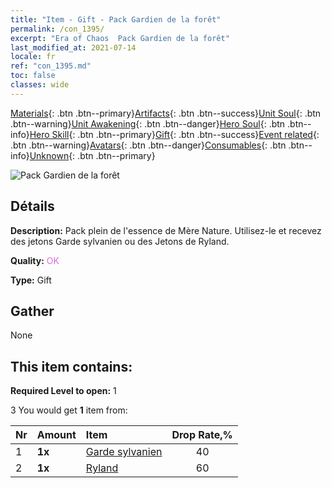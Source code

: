 ```yaml
---
title: "Item - Gift - Pack Gardien de la forêt"
permalink: /con_1395/
excerpt: "Era of Chaos  Pack Gardien de la forêt"
last_modified_at: 2021-07-14
locale: fr
ref: "con_1395.md"
toc: false
classes: wide
---
```

 [Materials](/ItemsFR/){: .btn .btn--primary}[Artifacts](/ItemsFR/Artifacts/){: .btn .btn--success}[Unit Soul](/ItemsFR/UnitSoul/){: .btn .btn--warning}[Unit Awakening](/ItemsFR/UnitAwakening/){: .btn .btn--danger}[Hero Soul](/ItemsFR/HeroSoul/){: .btn .btn--info}[Hero Skill](/ItemsFR/HeroSkill/){: .btn .btn--primary}[Gift](/ItemsFR/Gift/){: .btn .btn--success}[Event related](/ItemsFR/Events/){: .btn .btn--warning}[Avatars](/ItemsFR/Avatars/){: .btn .btn--danger}[Consumables](/ItemsFR/Consumables/){: .btn .btn--info}[Unknown](/ItemsFR/Unknown/){: .btn .btn--primary}

 ![Pack Gardien de la forêt](/images/t/i_907009.png)

## Détails
 **Description:** Pack plein de l'essence de Mère Nature. Utilisez-le et recevez des jetons Garde sylvanien ou des Jetons de Ryland.

 **Quality:** <span style="color: #DA70D6">OK</span>

 **Type:** Gift

## Gather

  None

## This item contains:

 **Required Level to open:** 1

 3 You would get **1** item  from:

  | Nr | Amount |     Item    | Drop Rate,% |
  |:---|:-------|:------------|:---------:|
  | 1 |  **1x** | [Garde sylvanien](/ItemsFR/unt_203/) | 40 | 
  | 2 |  **1x** | [Ryland](/ItemsFR/her_368/) | 60 | 
